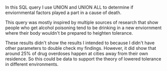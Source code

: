 In this SQL query I use UNION and UNION ALL to determine if enviornmental factors played a part in a cause of death.

This query was mostly inspired by multiple sources of research that show people who get alcohol poisoning tend to be drinking in a new
enviornment where their body wouldn't be prepared to heighten tolerance. 

These results didn't show the results I intended to because I didn't have other parameters to double check my findings. However,
it did show that around 25% of drug overdoses happen at cities away from their own residence. So this could be data to support 
the theory of lowered tolerance in different environments. 

